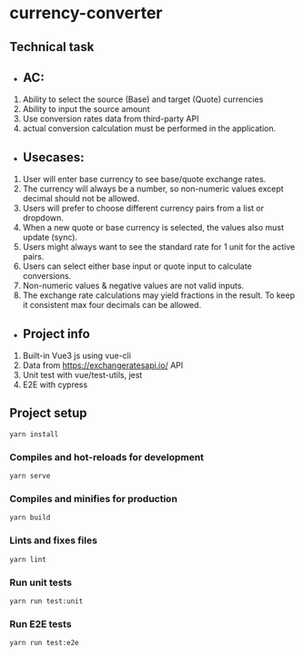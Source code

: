 # currency-converter

## Technical task

- ## AC:
1. Ability to select the source (Base) and target (Quote) currencies
2. Ability to input the source amount
3. Use conversion rates data from third-party API
4. actual conversion calculation must be performed in the application.

- ## Usecases:
1. User will enter base currency to see base/quote exchange rates.
2. The currency will always be a number, so non-numeric values except decimal should not be allowed.
3. Users will prefer to choose different currency pairs from a list or dropdown.
4. When a new quote or base currency is selected, the values also must update (sync).
5. Users might always want to see the standard rate for 1 unit for the active pairs.
6. Users can select either base input or quote input to calculate conversions.
7. Non-numeric values & negative values are not valid inputs.
8. The exchange rate calculations may yield fractions in the result. To keep it consistent max four decimals can be allowed.

- ## Project info
1. Built-in Vue3 js using vue-cli
2. Data from https://exchangeratesapi.io/ API
3. Unit test with vue/test-utils, jest
4. E2E with cypress

## Project setup
```
yarn install
```

### Compiles and hot-reloads for development
```
yarn serve
```

### Compiles and minifies for production
```
yarn build
```

### Lints and fixes files
```
yarn lint
```
### Run unit tests
```
yarn run test:unit
```
### Run E2E tests
```
yarn run test:e2e
```
